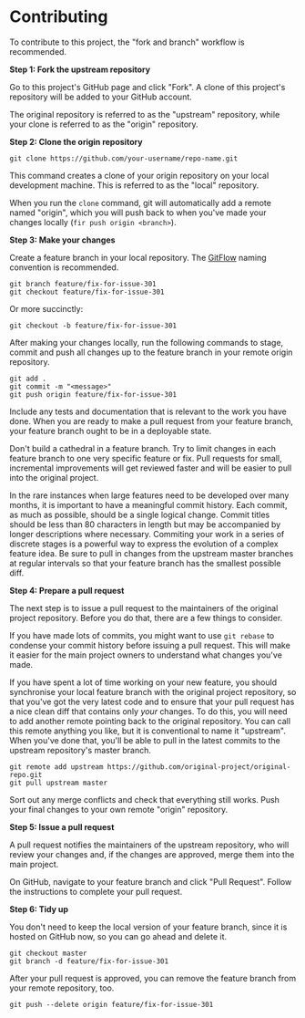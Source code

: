 
# Contributing

To contribute to this project, the "fork and branch" workflow is recommended.


**Step 1: Fork the upstream repository**

Go to this project's GitHub page and click "Fork". A clone of this project's repository will be added to your GitHub account.

The original repository is referred to as the "upstream" repository, while your clone is referred to as the "origin" repository.


**Step 2: Clone the origin repository**

    git clone https://github.com/your-username/repo-name.git

This command creates a clone of your origin repository on your local development machine. This is referred to as the "local" repository.

When you run the `clone` command, git will automatically add a remote named "origin", which you will push back to when you've made your changes locally (`fir push origin <branch>`).


**Step 3: Make your changes**

Create a feature branch in your local repository. The [GitFlow](http://nvie.com/posts/a-successful-git-branching-model/) naming convention is recommended.

    git branch feature/fix-for-issue-301
    git checkout feature/fix-for-issue-301

Or more succinctly:

    git checkout -b feature/fix-for-issue-301

After making your changes locally, run the following commands to stage, commit and push all changes up to the feature branch in your remote origin repository.

    git add .
    git commit -m "<message>"
    git push origin feature/fix-for-issue-301

Include any tests and documentation that is relevant to the work you have done. When you are ready to make a pull request from your feature branch, your feature branch ought to be in a deployable state.

Don't build a cathedral in a feature branch. Try to limit changes in each feature branch to one very specific feature or fix. Pull requests for small, incremental improvements will get reviewed faster and will be easier to pull into the original project.

In the rare instances when large features need to be developed over many months, it is important to have a meaningful commit history. Each commit, as much as possible, should be a single logical change. Commit titles should be less than 80 characters in length but may be accompanied by longer descriptions where necessary. Commiting your work in a series of discrete stages is a powerful way to express the evolution of a complex feature idea. Be sure to pull in changes from the upstream master branches at regular intervals so that your feature branch has the smallest possible diff.

**Step 4: Prepare a pull request**

The next step is to issue a pull request to the maintainers of the original project repository. Before you do that, there are a few things to consider.

If you have made lots of commits, you might want to use `git rebase` to condense your commit history before issuing a pull request. This will make it easier for the main project owners to understand what changes you've made.

If you have spent a lot of time working on your new feature, you should synchronise your local feature branch with the original project repository, so that you've got the very latest code and to ensure that your pull request has a nice clean diff that contains only _your_ changes. To do this, you will need to add another remote pointing back to the original repository. You can call this remote anything you like, but it is conventional to name it "upstream". When you've done that, you'll be able to pull in the latest commits to the upstream repository's master branch.

    git remote add upstream https://github.com/original-project/original-repo.git
    git pull upstream master

Sort out any merge conflicts and check that everything still works. Push your final changes to your own remote "origin" repository.


**Step 5: Issue a pull request**

A pull request notifies the maintainers of the upstream repository, who will review your changes and, if the changes are approved, merge them into the main project.

On GitHub, navigate to your feature branch and click "Pull Request". Follow the instructions to complete your pull request.


**Step 6: Tidy up**

You don't need to keep the local version of your feature branch, since it is hosted on GitHub now, so you can go ahead and delete it.

    git checkout master
    git branch -d feature/fix-for-issue-301

After your pull request is approved, you can remove the feature branch from your remote repository, too.

    git push --delete origin feature/fix-for-issue-301


